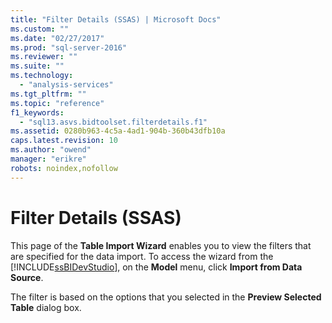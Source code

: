 ```yaml
---
title: "Filter Details (SSAS) | Microsoft Docs"
ms.custom: ""
ms.date: "02/27/2017"
ms.prod: "sql-server-2016"
ms.reviewer: ""
ms.suite: ""
ms.technology: 
  - "analysis-services"
ms.tgt_pltfrm: ""
ms.topic: "reference"
f1_keywords: 
  - "sql13.asvs.bidtoolset.filterdetails.f1"
ms.assetid: 0280b963-4c5a-4ad1-904b-360b43dfb10a
caps.latest.revision: 10
ms.author: "owend"
manager: "erikre"
robots: noindex,nofollow
---
```

# Filter Details (SSAS)
  This page of the **Table Import Wizard** enables you to view the filters that are specified for the data import. To access the wizard from the [!INCLUDE[ssBIDevStudio](../a9notintoc/includes/ssbidevstudio-md.md)], on the **Model** menu, click **Import from Data Source**.  
  
 The filter is based on the options that you selected in the **Preview Selected Table** dialog box.  
  
  